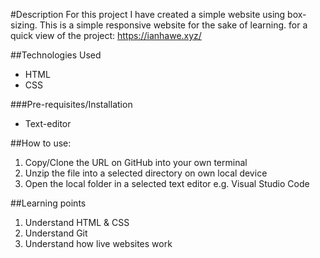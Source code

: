#Description
For this project I have created a simple website using box-sizing. This is a simple responsive website for the sake of learning. for a quick view of the project: https://ianhawe.xyz/

##Technologies Used
* HTML
* CSS

###Pre-requisites/Installation
* Text-editor

##How to use:
1. Copy/Clone the URL on GitHub into your own terminal
2. Unzip the file into a selected directory on own local device
3. Open the local folder in a selected text editor e.g. Visual Studio Code


##Learning points
1. Understand HTML & CSS
2. Understand Git
3. Understand how live websites work

